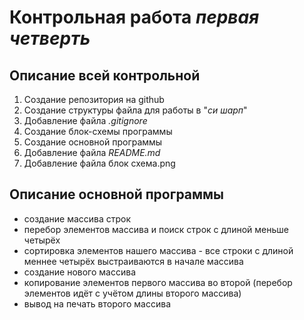 # **Контрольная работа** *первая четверть*
## Описание всей контрольной
1) Создание репозитория на github 
2) Создание структуры файла для работы в "*си шарп*"
3) Добавление файла *.gitignore*
4) Создание блок-схемы программы 
5) Создание основной программы 
6) Добавление файла *README.md*
7) Добавление файла блок схема.png 

## Описание основной программы

* создание массива строк
* перебор элементов массива и поиск строк с длиной меньше четырёх
* сортировка элементов нашего массива - все строки с длиной меннее четырёх выстраиваются в начале массива
* создание нового массива
* копирование элементов первого массива во второй (перебор элементов идёт с учётом длины второго массива)
* вывод на печать второго массива

